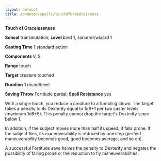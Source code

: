 ```yaml
---
layout: default
title: advanced/spells/touchOfGracelessness
---
```

 **Touch of Gracelessness**

**School** transmutation; **Level** bard 1, sorcerer/wizard 1

**Casting Time** 1 standard action

**Components** V, S

**Range** touch

**Target** creature touched

**Duration** 1 round/level

**Saving Throw** Fortitude partial; **Spell Resistance** yes

With a single touch, you reduce a creature to a fumbling clown. The target takes a penalty to its Dexterity equal to 1d6+1 per two caster levels (maximum 1d6+5). This penalty cannot drop the target's Dexterity score below 1.

In addition, if the subject moves more than half its speed, it falls prone. If the subject flies, its maneuverability is reduced by one step (perfect maneuverability becomes good, good becomes average, and so on).

A successful Fortitude save halves the penalty to Dexterity and negates the possibility of falling prone or the reduction to fly maneuverabilities.

